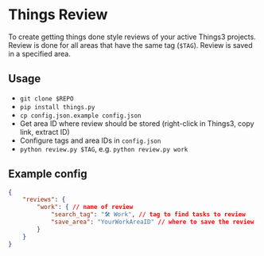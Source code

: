 # Things Review

To create getting things done style reviews of your active Things3 projects.
Review is done for all areas that have the same tag (`$TAG`).
Review is saved in a specified area.

## Usage 

- `git clone $REPO`
- `pip install things.py`
- `cp config.json.example config.json`
- Get area ID where review should be stored (right-click in Things3, copy link, extract ID)
- Configure tags and area IDs in `config.json`
- `python review.py $TAG`, e.g. `python review.py work`

## Example config

```json
{
    "reviews": {
        "work": { // name of review
            "search_tag": "🛠 Work", // tag to find tasks to review
            "save_area": "YourWorkAreaID" // where to save the review
        }
    }
}
```
